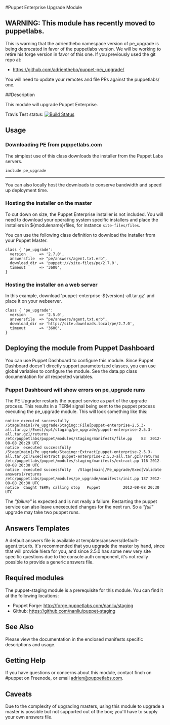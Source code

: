 #Puppet Enterprise Upgrade Module

## WARNING: This module has recently moved to puppetlabs.

This is warning that the adrienthebo namespace version of pe\_upgrade is being
deprecated in favor of the puppetlabs version.  We will be working to retire
his forge version in favor of this one.  If you previously used the git repo at:

* https://github.com/adrienthebo/puppet-pe\_upgrade/

You will need to update your remotes and file PRs against the puppetlabs/ one.

##Description

This module will upgrade Puppet Enterprise.

Travis Test status: [![Build Status](https://travis-ci.org/puppetlabs/puppet-pe_upgrade)](https://travis-ci.org/puppetlabs/puppet-pe_upgrade)

Usage
-----

### Downloading PE from puppetlabs.com

The simplest use of this class downloads the installer from the Puppet Labs
servers.

    include pe_upgrade

- - -

You can also locally host the downloads to conserve bandwidth and speed up
deployment time.

### Hosting the installer on the master

To cut down on size, the Puppet Enterprise installer is not included. You will
need to download your operating system specific installers and place the
installers in ${modulename}/files, for instance `site-files/files`.

You can use the following class definition to download the installer from your Puppet Master.

    class { 'pe_upgrade':
      version      => '2.7.0',
      answersfile  => "pe/answers/agent.txt.erb",
      download_dir => 'puppet:///site-files/pe/2.7.0',
      timeout      => '3600',
    }

### Hosting the installer on a web server

In this example, download 'puppet-enterprise-${version}-all.tar.gz' and place
it on your webserver.

    class { 'pe_upgrade':
      version      => '2.5.0',
      answersfile  => "pe/answers/agent.txt.erb",
      download_dir => 'http://site.downloads.local/pe/2.7.0',
      timeout      => '3600',
    }

Deploying the module from Puppet Dashboard
------------------------------------------

You can use Puppet Dashboard to configure this module. Since Puppet Dashboard
doesn't directly support parameterized classes, you can use global variables
to configure the module. See the data.pp class documentation for all respected
variables.

### Puppet Dashboard will show errors on pe_upgrade runs

The PE Upgrader restarts the puppet service as part of the upgrade process. This 
results in a TERM signal being sent to the puppet process executing the pe_upgrade
module. This will look something like this:

    notice executed successfully	/Stage[main]/Pe_upgrade/Staging::File[puppet-enterprise-2.5.3-all.tar.gz]/Exec[/opt/staging/pe_upgrade/puppet-enterprise-2.5.3-all.tar.gz]/returns	/etc/puppetlabs/puppet/modules/staging/manifests/file.pp	83	2012-08-08 20:29 UTC
    notice	executed successfully	/Stage[main]/Pe_upgrade/Staging::Extract[puppet-enterprise-2.5.3-all.tar.gz]/Exec[extract puppet-enterprise-2.5.3-all.tar.gz]/returns	/etc/puppetlabs/puppet/modules/staging/manifests/extract.pp	116	2012-08-08 20:30 UTC
    notice	executed successfully	/Stage[main]/Pe_upgrade/Exec[Validate answers]/returns	/etc/puppetlabs/puppet/modules/pe_upgrade/manifests/init.pp	137	2012-08-08 20:30 UTC
    notice	Caught TERM; calling stop	Puppet			2012-08-08 20:30 UTC

The _"failure"_ is expected and is not really a failure. Restarting the puppet service
can also leave unexecuted changes for the next run. So a _"full"_ upgrade may take two 
puppet runs.

Answers Templates
-----------------

A default answers file is available at templates/answers/default-agent.txt.erb.
It's recommended that you upgrade the master by hand, since that will provide
hiera for you, and since 2.5.0 has some new very site specific questions due
to the console auth component, it's not really possible to provide a generic
answers file.

Required modules
----------------

The puppet-staging module is a prerequisite for this module. You can find it at
the following locations:

  * Puppet Forge: http://forge.puppetlabs.com/nanliu/staging
  * Github: https://github.com/nanliu/puppet-staging

See Also
--------

Please view the documentation in the enclosed manifests specific descriptions
and usage.

Getting Help
------------

If you have questions or concerns about this module, contact finch on #puppet
on Freenode, or email adrien@puppetlabs.com.

Caveats
-------

Due to the complexity of upgrading masters, using this module to upgrade a
master is possible but not supported out of the box; you'll have to supply
your own answers file.
